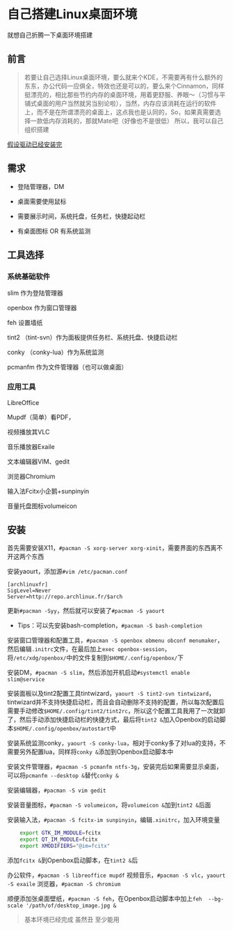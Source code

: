 # 自己搭建Linux桌面环境


就想自己折腾一下桌面环境搭建
<!--more-->

## 前言

> 若要让自己选择Linux桌面环境，要么就来个KDE，不需要再有什么额外的东东，办公代码一应俱全，特效也还是可以的，要么来个Cinnamon，同样挺漂亮的，相比那些节约内存的桌面环境，用着更舒服、养眼～（习惯与平铺式桌面的用户当然就另当别论啦），当然，内存应该消耗在运行的软件上，而不是在所谓漂亮的桌面上，这点我也是认同的，So，如果真需要选择一款低内存消耗的，那就Mate吧（好像也不是很低）
> 所以，我可以自己组织搭建

[假设驱动已经安装完](/duel-system-leptop)

## 需求

- 登陆管理器，DM

- 桌面需要使用鼠标

- 需要展示时间，系统托盘，任务栏，快捷起动栏

- 有桌面图标 OR 有系统监测

## 工具选择

### 系统基础软件

slim 作为登陆管理器

openbox 作为窗口管理器

feh 设置墙纸

tint2 （tint-svn）作为面板提供任务栏、系统托盘、快捷启动栏

conky （conky-lua）作为系统监测

pcmanfm 作为文件管理器（也可以做桌面）

### 应用工具

LibreOffice

Mupdf（简单）看PDF，

视频播放其VLC

音乐播放器Exaile

文本编辑器VIM、gedit

浏览器Chromium

输入法Fcitx小企鹅+sunpinyin

音量托盘图标volumeicon

## 安装

首先需要安装X11，`#pacman -S xorg-server xorg-xinit`，需要界面的东西离不开这两个东西

安装yaourt，添加源`#vim /etc/pacman.conf`

    [archlinuxfr]
    SigLevel=Never
    Server=http://repo.archlinux.fr/$arch

更新`#pacman -Syy`，然后就可以安装了`#pacman -S yaourt`

- Tips：可以先安装bash-completion，`#pacman -S bash-completion`

安装窗口管理器和配置工具，`#pacman -S openbox obmenu obconf menumaker`，然后编辑`.initrc`文件，在最后加上`exec openbox-session`，将`/etc/xdg/openbox/`中的文件复制到`$HOME/.config/openbox/`下

安装DM，`#pacman -S slim`，然后添加开机启动`#systemctl enable slim@service`

安装面板以及tint2配置工具tintwizard，`yaourt -S tint2-svn tintwizard`，tintwizard并不支持快捷启动栏，而且会自动删除不支持的配置，所以每次配置后需要手动修改`$HOME/.config/tint2/tint2rc`，所以这个配置工具我用了一次就卸了，然后手动添加快捷启动栏的快捷方式，最后将`tint2 &`加入Openbox的启动脚本`$HOME/.config/openbox/autostart`中

安装系统监测conky，`yaourt -S conky-lua`，相对于conky多了对lua的支持，不需要另外配置lua，同样将`conky &`添加到Openbox启动脚本中

安装文件管理器，`#pacman -S pcmanfm ntfs-3g`，安装完后如果需要显示桌面，可以将`pcmanfm --desktop &`替代`conky &`

安装编辑器，`#pacman -S vim gedit`

安装音量图标，`#pacman -S volumeicon`，将`volumeicon &`加到`tint2 &`后面

安装输入法，`#pacman -S fcitx-im sunpinyin`，编辑`.xinitrc`，加入环境变量

```bash
    export GTK_IM_MODULE=fcitx
    export QT_IM_MODULE=fcitx
    export XMODIFIERS="@im=fcitx"
```

添加`fcitx &`到Openbox启动脚本，在`tint2 &`后

办公软件，`#pacman -S libreoffice mupdf`
视频音乐，`#pacman -S vlc`，`yaourt -S exaile`
浏览器，`#pacman -S chromium`

顺便添加张桌面壁纸，`#pacman -S feh`，在Openbox启动脚本中加上`feh  --bg-scale '/path/of/desktop_image.jpg &`

> 基本环境已经完成 虽然丑 至少能用
